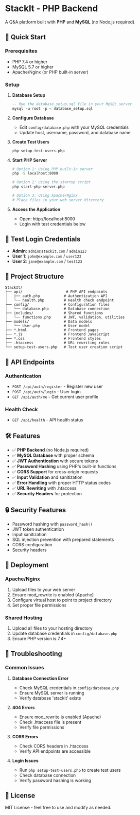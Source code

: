 # StackIt - PHP Backend

A Q&A platform built with **PHP** and **MySQL** (no Node.js required).

## 🚀 Quick Start

### Prerequisites
- PHP 7.4 or higher
- MySQL 5.7 or higher
- Apache/Nginx (or PHP built-in server)

### Setup

1. **Database Setup**
   ```sql
   -- Run the database_setup.sql file in your MySQL server
   mysql -u root -p < database_setup.sql
   ```

2. **Configure Database**
   - Edit `config/database.php` with your MySQL credentials
   - Update host, username, password, and database name

3. **Create Test Users**
   ```bash
   php setup-test-users.php
   ```

4. **Start PHP Server**
   ```bash
   # Option 1: Using PHP built-in server
   php -S localhost:8000
   
   # Option 2: Using the startup script
   php start-php-server.php
   
   # Option 3: Using Apache/Nginx
   # Place files in your web server directory
   ```

5. **Access the Application**
   - Open: http://localhost:8000
   - Login with test credentials below

## 🔑 Test Login Credentials

- **Admin**: `admin@stackit.com` / `admin123`
- **User 1**: `john@example.com` / `user123`
- **User 2**: `jane@example.com` / `test123`

## 📁 Project Structure

```
StackIt/
├── api/                    # PHP API endpoints
│   ├── auth.php           # Authentication API
│   └── health.php         # Health check endpoint
├── config/                # Configuration files
│   └── database.php       # Database connection
├── includes/              # Shared functions
│   └── functions.php      # JWT, validation, utilities
├── models/                # Data models
│   └── User.php           # User model
├── *.html                 # Frontend pages
├── *.js                   # Frontend JavaScript
├── *.css                  # Frontend styles
├── .htaccess              # URL rewriting rules
└── setup-test-users.php   # Test user creation script
```

## 🔧 API Endpoints

### Authentication
- `POST /api/auth/register` - Register new user
- `POST /api/auth/login` - User login
- `GET /api/auth/me` - Get current user profile

### Health Check
- `GET /api/health` - API health status

## 🛠️ Features

- ✅ **PHP Backend** (no Node.js required)
- ✅ **MySQL Database** with proper schema
- ✅ **JWT Authentication** with secure tokens
- ✅ **Password Hashing** using PHP's built-in functions
- ✅ **CORS Support** for cross-origin requests
- ✅ **Input Validation** and sanitization
- ✅ **Error Handling** with proper HTTP status codes
- ✅ **URL Rewriting** with .htaccess
- ✅ **Security Headers** for protection

## 🔒 Security Features

- Password hashing with `password_hash()`
- JWT token authentication
- Input sanitization
- SQL injection prevention with prepared statements
- CORS configuration
- Security headers

## 🚀 Deployment

### Apache/Nginx
1. Upload files to your web server
2. Ensure mod_rewrite is enabled (Apache)
3. Configure virtual host to point to project directory
4. Set proper file permissions

### Shared Hosting
1. Upload all files to your hosting directory
2. Update database credentials in `config/database.php`
3. Ensure PHP version is 7.4+

## 🐛 Troubleshooting

### Common Issues

1. **Database Connection Error**
   - Check MySQL credentials in `config/database.php`
   - Ensure MySQL server is running
   - Verify database 'stackit' exists

2. **404 Errors**
   - Ensure mod_rewrite is enabled (Apache)
   - Check .htaccess file is present
   - Verify file permissions

3. **CORS Errors**
   - Check CORS headers in .htaccess
   - Verify API endpoints are accessible

4. **Login Issues**
   - Run `php setup-test-users.php` to create test users
   - Check database connection
   - Verify password hashing is working

## 📝 License

MIT License - feel free to use and modify as needed. 